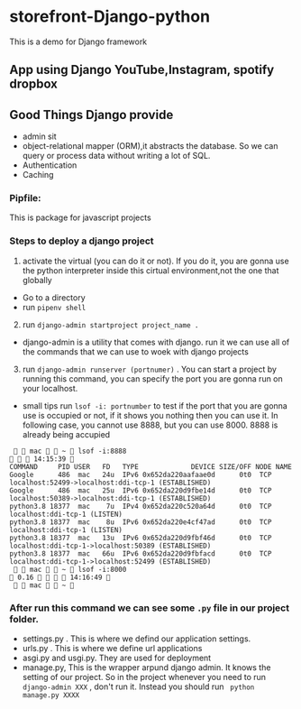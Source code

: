 # storefront-Django-python
This is a demo for Django framework


## App using Django YouTube,Instagram, spotify dropbox

## Good Things Django provide
- admin sit
- object-relational mapper (ORM),it abstracts the database. So we can query or process data without writing a lot of SQL.
- Authentication
- Caching

### Pipfile: 
This is package for javascript projects

### Steps to deploy a django project

1. activate the virtual (you can do it or not). If you do it, you are gonna use the python interpreter inside this cirtual environment,not the one that globally
- Go to a directory
- run ```pipenv shell```
2. run ```django-admin startproject project_name .```
- django-admin is a utility that comes with django. run it we can use all of the commands that we can use to woek with django projects

3. run ```django-admin runserver (portnumer)``` . You can start a project by running this command, you can specify the port you are gonna run on your localhost.
- small tips run ```lsof -i: portnumber``` to test if the port that you are gonna use is occupied or not, if it shows you nothing then you can use it. In following case, you cannot use 8888, but you can use 8000. 8888 is already being accupied
```shell 
   mac   ~  lsof -i:8888                                                                                                   14:15:39 
COMMAND     PID USER   FD   TYPE             DEVICE SIZE/OFF NODE NAME
Google      486  mac   24u  IPv6 0x652da220aafaae0d      0t0  TCP localhost:52499->localhost:ddi-tcp-1 (ESTABLISHED)
Google      486  mac   25u  IPv6 0x652da220d9fbe14d      0t0  TCP localhost:50389->localhost:ddi-tcp-1 (ESTABLISHED)
python3.8 18377  mac    7u  IPv4 0x652da220c520a64d      0t0  TCP localhost:ddi-tcp-1 (LISTEN)
python3.8 18377  mac    8u  IPv6 0x652da220e4cf47ad      0t0  TCP localhost:ddi-tcp-1 (LISTEN)
python3.8 18377  mac   13u  IPv6 0x652da220d9fbf46d      0t0  TCP localhost:ddi-tcp-1->localhost:50389 (ESTABLISHED)
python3.8 18377  mac   66u  IPv6 0x652da220d9fbfacd      0t0  TCP localhost:ddi-tcp-1->localhost:52499 (ESTABLISHED)
   mac   ~  lsof -i:8000                                                                                        0.16     14:16:49 
   mac   ~ 
```
### After run this command we can see some ```.py``` file in our project folder.
- settings.py . This is where we defind our application settings.
- urls.py . This is where we define url applications
- asgi.py and usgi.py. They are used for deployment
- manage.py, This is the wrapper arpund django admin. It knows the setting of our project. So in the project whenever you need to run ```django-admin XXX``` , don't run it. Instead you should run ``` python manage.py XXXX```